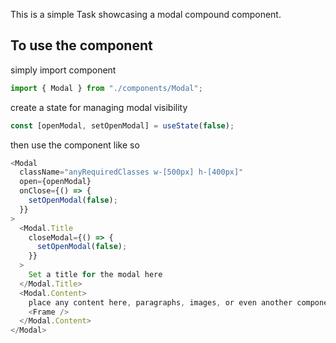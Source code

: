 This is a simple Task showcasing a modal compound component.

## To use the component

simply import component

```javascript
import { Modal } from "./components/Modal";
```

create a state for managing modal visibility

```javascript
const [openModal, setOpenModal] = useState(false);
```

then use the component like so

```javascript
<Modal
  className="anyRequiredClasses w-[500px] h-[400px]"
  open={openModal}
  onClose={() => {
    setOpenModal(false);
  }}
>
  <Modal.Title
    closeModal={() => {
      setOpenModal(false);
    }}
  >
    Set a title for the modal here
  </Modal.Title>
  <Modal.Content>
    place any content here, paragraphs, images, or even another component.
    <Frame />
  </Modal.Content>
</Modal>
```
